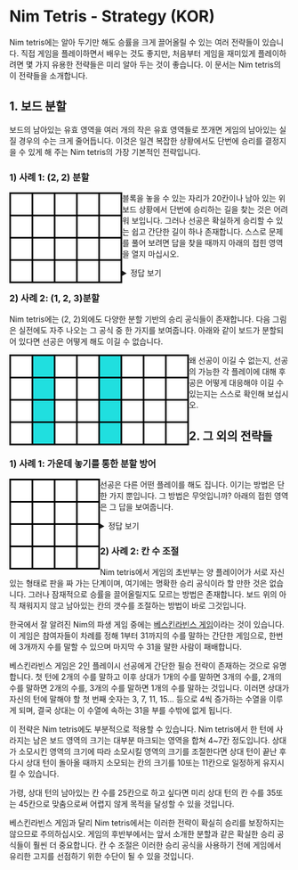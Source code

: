 # Nim Tetris - Strategy (KOR)

Nim tetris에는 알아 두기만 해도 승률을 크게 끌어올릴 수 있는 여러 전략들이 있습니다. 직접 게임을 플레이하면서 배우는 것도 좋지만, 처음부터 게임을 재미있게 플레이하려면 몇 가지 유용한 전략들은 미리 알아 두는 것이 좋습니다. 이 문서는 Nim tetris의 이 전략들을 소개합니다.





## 1. 보드 분할

보드의 남아있는 유효 영역을 여러 개의 작은 유효 영역들로 쪼개면 게임의 남아있는 실질 경우의 수는 크게 줄어듭니다. 이것은 일견 복잡한 상황에서도 단번에 승리를 결정지을 수 있게 해 주는 Nim tetris의 가장 기본적인 전략입니다.



### 1) 사례 1: (2, 2) 분할

<img align="left" src="doc/strategy/q1_0.png">

블록을 놓을 수 있는 자리가 20칸이나 남아 있는 위 보드 상황에서 단번에 승리하는 길을 찾는 것은 어려워 보입니다. 그러나 선공은 확실하게 승리할 수 있는 쉽고 간단한 길이 하나 존재합니다. 스스로 문제를 풀어 보려면 답을 찾을 때까지 아래의 접힌 영역을 열지 마십시오. 

<details>
<summary>정답 보기</summary>

아래와 같이 I블록을 이용하여 보드를 두 개의 8칸짜리 유효 영역으로 쪼개면 됩니다.

<img align="left" src="doc/strategy/q1_1.png">

이제 후공은 어떻게 해도 이길 수 없습니다. 후공이 두 영역 중 하나의 남아있는 빈 공간을 모두 채우면 선공은 다른 한 쪽에서 4칸을 채움으로써 후공이 마지막 블록을 놓을 수밖에 없도록 강제할 것입니다.

<p float="left"><img src="doc/strategy/q1_2.png"><img src="doc/strategy/q1_3.png"></p>

후공이 두 영역 중 한쪽 영역에서 4칸만 채우면 선공은 다른 한 쪽의 8칸을 모두 채움으로써 후공이 마지막 블록을 놓을 수밖에 없도록 강제할 것입니다.

<p float="left"><img src="doc/strategy/q1_4.png"><img src="doc/strategy/q1_5.png"></p>

핵심은 두 영역이 모두 블록 하나 또는 두 개로 완전히 채워질 수 있다는 것입니다. 이것이 후공이 한 쪽 영역에서 어떤 플레이를 하더라도 선공이 다른 한 쪽 영역에서 그것에 반대되는 플레이를 통해 후공이 마지막 블록을 놓을 수밖에 없게끔 할 수 있게 합니다.

이러한 승리 공식은 Nim tetris의 모티브가 된 원본 Nim게임의 (2, 2) 승리 공식과도 여러모로 유사합니다. Nim에서는 상대방에게 아래와 같이 (2, 2)개의 돌을 남겨주면 승리가 확정됩니다.

<img align="left" img src="doc/strategy/q1_6.png">

상대가 첫 번째 줄에서 한 개의 돌을 제거한다면 당신은 두 번째 줄의 돌 전부를 제거함으로써 상대가 마지막 돌을 제거할 수밖에 없게끔 강제할 수 있습니다. 상대가 첫 번째 줄의 돌 전부를 제거한다면 당신은 두 번째 줄에서 돌 하나만을 제거함으로써 상대가 마지막 돌을 제거할 수밖에 없게끔 강제할 수 있을 것입니다. 상대가 두 번째 줄에서 돌을 가져가도 마찬가지입니다.

Nim에서와 달리 Nim tetris에서는 동등 분할이 항상 승리를 보장하지는 않으므로 주의하십시오. 다음 분할은 똑같이 보드를 같은 영역 두 개로 나누지만 분할자가 승리하지는 않습니다.

<img align="left" img src="doc/strategy/q1_7.png">

이 경우 각 영역을 블록 하나만으로 모두 사용하는 방법은 존재하지 않으며, 오직 블록 두 개를 이용하는 방법만 존재합니다. 이렇게 보드를 분할한다면 오히려 분할자가 지게 됩니다.

분할자가 이기는 상황은 오직 보드를 블록 하나 또는 두 개로 완전히 사용될 수 있는 두 영역으로 쪼갤 때만 발생합니다. 다행이 이러한 상황은 Nim tetris에서 상당히 자주 나오는 편입니다. 이와 같은 승리 공식들을 많아 알아 두는 것은 Nim tetris의 승리 확률을 높이는 데 큰 도움이 됩니다.

</details>



### 2) 사례 2: (1, 2, 3)분할

Nim tetris에는 (2, 2)외에도 다양한 분할 기반의 승리 공식들이 존재합니다. 다음 그림은 실전에도 자주 나오는 그 공식 중 한 가지를 보여줍니다. 아래와 같이 보드가 분할되어 있다면 선공은 어떻게 해도 이길 수 없습니다.

<img align="left" img src="doc/strategy/q2.png">

왜 선공이 이길 수 없는지, 선공의 가능한 각 플레이에 대해 후공은 어떻게 대응해야 이길 수 있는지는 스스로 확인해 보십시오.





## 2. 그 외의 전략들

### 1) 사례 1: 가운데 놓기를 통한 분할 방어

<img align="left" img src="doc/strategy/q3_1.png">

선공은 다른 어떤 플레이를 해도 집니다. 이기는 방법은 단 한 가지 뿐입니다. 그 방법은 무엇입니까? 아래의 접힌 영역은 그 답을 보여줍니다.


<details>
<summary>정답 보기</summary>
아래와 같이 가운데에 O블록을 놓으면 됩니다.

<img align="left" img src="doc/strategy/q3_2.png">

이제 후공이 어디에 어떻게 블록을 채우든 길게 이어진 8개의 칸이 남게 되며, 따라서 선공은 무효 영역을 만들지 않고 남은 8개의 칸 중 4개의 칸만을 사용함으로써 마지막 블록을 후공이 놓을 수밖에 없게 강제할 수 있습니다. 가령, 다음 그림을 참조하십시오.

<p float="left"><img src="doc/strategy/q3_3.png"><img src="doc/strategy/q3_4.png"></p>

일반적인 상황에서 가운데 놓기는 앞서 설명한 보드 분할을 적극적으로 방어하는 전략으로써 사용되는 경우가 많습니다. 가령, 아래와 같이 가운데에 떠 있는 블록이 있다면 보드를 블록 하나만을 추가하여 크게 분할하는 것은 불가능합니다.

<img align="left" img src="doc/strategy/q4_1.png">

블록 두 개를 추가한다면 보드를 분할할 수 있으나, 이는 이 상황에서 한 플레이어가 함부로 분할을 시도할 경우 오히려 상대가 자신이 원하는 형태로 보드를 분할할 권리를 갖게 된다는 것을 의미합니다. 이것은 대부분의 경우 상대에게 유리한 결과로 이어집니다.

<img align="left" img src="doc/strategy/q4_2.png">

섣불리 분할을 시도한 결과 상대의 반격으로 앞에서 설명한 (2, 2)와 같은 상황이 만들어졌습니다. 상대의 노림수에 제대로 걸려든 모습입니다.

</details>



### 2) 사례 2: 칸 수 조절

Nim tetris에서 게임의 초반부는 양 플레이어가 서로 자신있는 형태로 판을 짜 가는 단계이며, 여기에는 명확한 승리 공식이라 할 만한 것은 없습니다. 그러나 잠재적으로 승률을 끌어올릴지도 모르는 방법은 존재합니다. 보드 위의 아직 채워지지 않고 남아있는 칸의 갯수를 조절하는 방법이 바로 그것입니다.

한국에서 잘 알려진 Nim의 파생 게임 중에는 [베스킨라빈스 게임](https://en.termwiki.com/EN/%EB%B2%A0%EC%8A%A4%ED%82%A8%EB%9D%BC%EB%B9%88%EC%8A%A431_%EA%B2%8C%EC%9E%84_%E2%82%80%E2%82%81)이라는 것이 있습니다. 이 게임은 참여자들이 차례를 정해 1부터 31까지의 수를 말하는 간단한 게임으로, 한번에 3개까지 수를 말할 수 있으며 마지막 수 31을 말한 사람이 패배합니다.

베스킨라빈스 게임은 2인 플레이시 선공에게 간단한 필승 전략이 존재하는 것으로 유명합니다. 첫 턴에 2개의 수를 말하고 이후 상대가 1개의 수를 말하면 3개의 수를, 2개의 수를 말하면 2개의 수를, 3개의 수를 말하면 1개의 수를 말하는 것입니다. 이러면 상대가 자신의 턴에 말해야 할 첫 번째 숫자는 3, 7, 11, 15... 등으로 4씩 증가하는 수열을 이루게 되며, 결국 상대는 이 수열에 속하는 31을 부를 수밖에 없게 됩니다.

이 전략은 Nim tetris에도 부분적으로 적용할 수 있습니다.  Nim tetris에서 한 턴에 사라지는 남은 보드 영역의 크기는 대부분 마크되는 영역을 합쳐 4~7칸 정도입니다. 상대가 소모시킨 영역의 크기에 따라 소모시킬 영역의 크기를 조절한다면 상대 턴이 끝난 후 다시 상대 턴이 돌아올 때까지 소모되는 칸의 크기를 10또는 11칸으로 일정하게 유지시킬 수 있습니다.

가령, 상대 턴의 남아있는 칸 수를 25칸으로 하고 싶다면 미리 상대 턴의 칸 수를 35또는 45칸으로 맞춤으로써 어렵지 않게 목적을 달성할 수 있을 것입니다.

베스킨라빈스 게임과 달리 Nim tetris에서는 이러한 전략이 확실히 승리를 보장하지는 않으므로 주의하십시오. 게임의 후반부에서는 앞서 소개한 분할과 같은 확실한 승리 공식들이 훨씬 더 중요합니다. 칸 수 조절은 이러한 승리 공식을 사용하기 전에 게임에서 유리한 고지를 선점하기 위한 수단이 될 수 있을 것입니다. 
